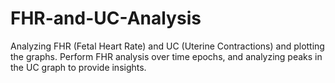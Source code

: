 # FHR-and-UC-Analysis
 Analyzing FHR (Fetal Heart Rate) and UC (Uterine Contractions) and plotting the graphs. Perform FHR analysis over time epochs, and analyzing peaks in the UC graph to provide insights.

